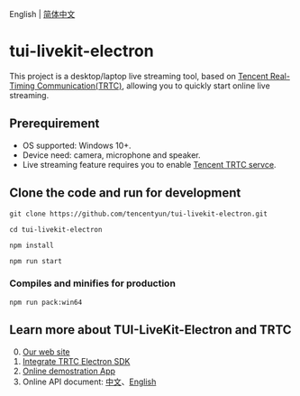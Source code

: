 English | [简体中文](README.zh-CN.md)

# tui-livekit-electron

This project is a desktop/laptop live streaming tool, based on [Tencent Real-Timing Communication(TRTC)](https://intl.cloud.tencent.com/products/trtc), allowing you to quickly start online live streaming.

## Prerequirement

- OS supported: Windows 10+.
- Device need: camera, microphone and speaker.
- Live streaming feature requires you to enable [Tencent TRTC servce](https://cloud.tencent.com/document/product/647/37099).

## Clone the code and run for development
```
git clone https://github.com/tencentyun/tui-livekit-electron.git

cd tui-livekit-electron

npm install

npm run start
```

### Compiles and minifies for production
```
npm run pack:win64
```

## Learn more about TUI-LiveKit-Electron and TRTC
0. [Our web site](https://cloud.tencent.com/document/product/647)
1. [Integrate TRTC Electron SDK](https://cloud.tencent.com/document/product/647/38549)
2. [Online demostration App](https://cloud.tencent.com/document/product/647/17021)
3. Online API document:  [中文](https://web.sdk.qcloud.com/trtc/electron/doc/zh-cn/trtc_electron_sdk/TRTCCloud.html)、[English](https://web.sdk.qcloud.com/trtc/electron/doc/en-us/trtc_electron_sdk/TRTCCloud.html)
